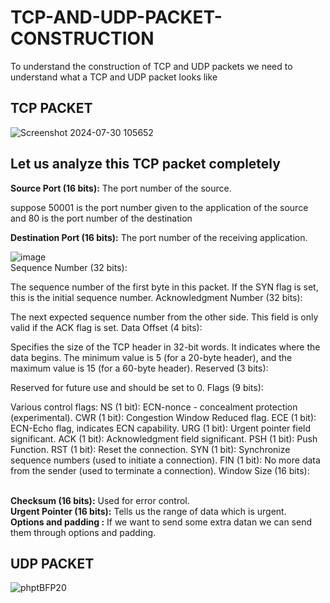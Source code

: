 # TCP-AND-UDP-PACKET-CONSTRUCTION
<P> To understand the construction of TCP and UDP packets we need to understand what a TCP and UDP packet looks like</P>
<h2>TCP PACKET</h2>

![Screenshot 2024-07-30 105652](https://github.com/user-attachments/assets/a78a9c99-e801-4cc9-a8a7-a51f78377296)
<h2>Let us analyze this TCP packet completely</h2>
<B>Source Port (16 bits):</B>
The port number of the source.
<br>
<p>suppose 50001 is the port number given to the application of the source and 80 is the port  number of the destination</p>
<b>Destination Port (16 bits):</b>
The port number of the receiving application.

![image](https://github.com/user-attachments/assets/23d214b7-11f9-427d-a37c-5a773b891fd0)
<br>
Sequence Number (32 bits):

The sequence number of the first byte in this packet. If the SYN flag is set, this is the initial sequence number.
Acknowledgment Number (32 bits):

The next expected sequence number from the other side. This field is only valid if the ACK flag is set.
Data Offset (4 bits):

Specifies the size of the TCP header in 32-bit words. It indicates where the data begins. The minimum value is 5 (for a 20-byte header), and the maximum value is 15 (for a 60-byte header).
Reserved (3 bits):

Reserved for future use and should be set to 0.
Flags (9 bits):

Various control flags:
NS (1 bit): ECN-nonce - concealment protection (experimental).
CWR (1 bit): Congestion Window Reduced flag.
ECE (1 bit): ECN-Echo flag, indicates ECN capability.
URG (1 bit): Urgent pointer field significant.
ACK (1 bit): Acknowledgment field significant.
PSH (1 bit): Push Function.
RST (1 bit): Reset the connection.
SYN (1 bit): Synchronize sequence numbers (used to initiate a connection).
FIN (1 bit): No more data from the sender (used to terminate a connection).
Window Size (16 bits):

<br>
<b>Checksum (16 bits):</b>
Used for error control.
<br>
<B>Urgent Pointer (16 bits):</b>
Tells us the range of data which is urgent.
<br>
<b>Options and padding :</b>
If we want to send some extra datan we can send them through options and padding.
<br>
<h2>UDP PACKET</h2>

![phptBFP20](https://github.com/user-attachments/assets/a4da21fc-0a6a-43f0-aa19-5359e0569295)





